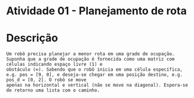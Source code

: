 # Atividade 01 - Planejamento de rota
  # Descrição
    Um robô precisa planejar a menor rota em uma grade de ocupação. Suponha que a grade de ocupação é fornecida como uma matriz com células indicando espaço livre (1) e
    obstáculo (∞). Sabendo que o robô inicia em uma célula específica, e.g. pos = [9, 0], e deseja-se chegar em uma posição destino, e.g. pos_d = [0, 2]. O robô se move
    apenas na horizontal e vertical (não se move na diagonal). Espera-se de retorno uma lista com o caminho.